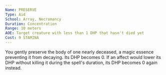 ```yaml
---
Name: PRESERVE
Type: Aid
School: Array, Necromancy
Duration: Concentration
Range: 10 meters
AOE: Target creature with less than 1 DHP that hasn't died yet
Cost: 9 STAMINA
---
```

You gently preserve the body of one nearly deceased, a magic essence preventing it from decaying. Its DHP becomes 0. If an affect would lower its DHP without killing it during the spell's duration, its DHP becomes 0 again instead.